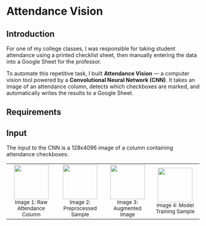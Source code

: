 # Attendance Vision

## Introduction

For one of my college classes, I was responsible for taking student attendance using a printed checklist sheet, then manually entering the data into a Google Sheet for the professor.

To automate this repetitive task, I built **Attendance Vision** — a computer vision tool powered by a **Convolutional Neural Network (CNN)**. It takes an image of an attendance column, detects which checkboxes are marked, and automatically writes the results to a Google Sheet.

## Requirements


## Input
The input to the CNN is a 128x4096 image of a column containing attendance checkboxes:


<table>
  <tr>
    <td align="center">
      <img src="https://github.com/user-attachments/assets/720de306-af1f-4197-99b6-4cf9680d60e5" width="90"/><br/>
      <sub>Image 1: Raw Attendance Column</sub>
    </td>
    <td align="center">
      <img src="https://github.com/user-attachments/assets/f62f871a-ac5b-49f6-a116-59f781e8d061" width="90"/><br/>
      <sub>Image 2: Preprocessed Sample</sub>
    </td>
    <td align="center">
      <img src="https://github.com/user-attachments/assets/fb573c70-7a96-41d0-87d4-f263e5c4efe2" width="90"/><br/>
      <sub>Image 3: Augmented Image</sub>
    </td>
    <td align="center">
      <img src="https://github.com/user-attachments/assets/e110d772-e99f-491c-99ef-7a8005da1a51" width="90"/><br/>
      <sub>Image 4: Model Training Sample</sub>
    </td>
  </tr>
</table>



